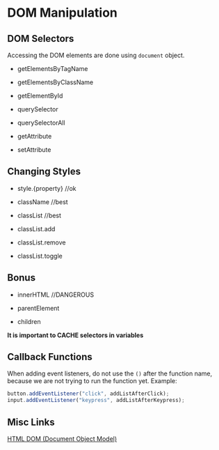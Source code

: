 # DOM Manipulation

## DOM Selectors

Accessing the DOM elements are done using `document` object.

 * getElementsByTagName
 * getElementsByClassName
 * getElementById

 * querySelector
 * querySelectorAll

 * getAttribute
 * setAttribute

## Changing Styles
 * style.{property} //ok

 * className //best
 * classList //best

 * classList.add
 * classList.remove
 * classList.toggle

## Bonus
 * innerHTML //DANGEROUS

 * parentElement
 * children

**It is important to CACHE selectors in variables**

## Callback Functions
When adding event listeners, do not use the `()` after the function name, because we are not trying to run the function yet. Example:
``` js
button.addEventListener("click", addListAfterClick);
input.addEventListener("keypress", addListAfterKeypress);
```

## Misc Links

[HTML DOM (Document Object Model)](https://www.w3schools.com/js/js_htmldom.asp)

